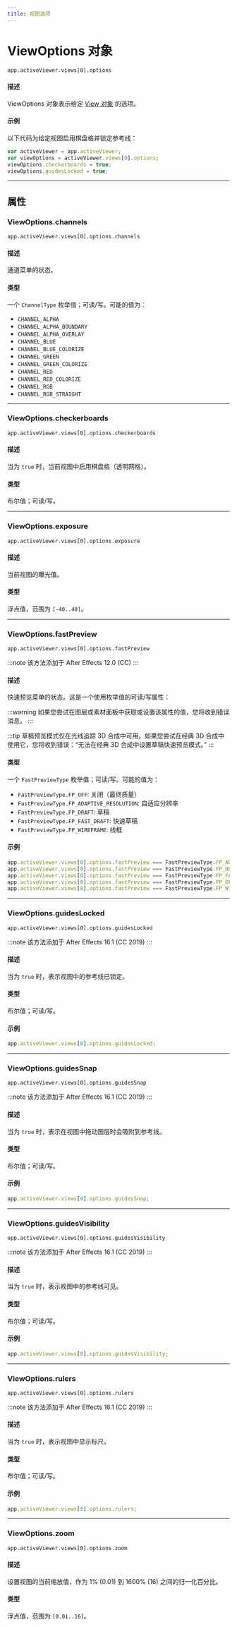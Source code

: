```yaml
---
title: 视图选项
---
```

# ViewOptions 对象

`app.activeViewer.views[0].options`

#### 描述

ViewOptions 对象表示给定 [View 对象](../view) 的选项。

#### 示例

以下代码为给定视图启用棋盘格并锁定参考线：

```javascript
var activeViewer = app.activeViewer;
var viewOptions = activeViewer.views[0].options;
viewOptions.checkerboards = true;
viewOptions.guidesLocked = true;
```

---

## 属性

### ViewOptions.channels

`app.activeViewer.views[0].options.channels`

#### 描述

通道菜单的状态。

#### 类型

一个 `ChannelType` 枚举值；可读/写。可能的值为：

- `CHANNEL_ALPHA`
- `CHANNEL_ALPHA_BOUNDARY`
- `CHANNEL_ALPHA_OVERLAY`
- `CHANNEL_BLUE`
- `CHANNEL_BLUE_COLORIZE`
- `CHANNEL_GREEN`
- `CHANNEL_GREEN_COLORIZE`
- `CHANNEL_RED`
- `CHANNEL_RED_COLORIZE`
- `CHANNEL_RGB`
- `CHANNEL_RGB_STRAIGHT`

---

### ViewOptions.checkerboards

`app.activeViewer.views[0].options.checkerboards`

#### 描述

当为 `true` 时，当前视图中启用棋盘格（透明网格）。

#### 类型

布尔值；可读/写。

---

### ViewOptions.exposure

`app.activeViewer.views[0].options.exposure`

#### 描述

当前视图的曝光值。

#### 类型

浮点值，范围为 `[-40..40]`。

---

### ViewOptions.fastPreview

`app.activeViewer.views[0].options.fastPreview`

:::note
该方法添加于 After Effects 12.0 (CC)
:::

#### 描述

快速预览菜单的状态。这是一个使用枚举值的可读/写属性：

:::warning
如果您尝试在图层或素材面板中获取或设置该属性的值，您将收到错误消息。
:::

:::tip
草稿预览模式仅在光线追踪 3D 合成中可用。如果您尝试在经典 3D 合成中使用它，您将收到错误：“无法在经典 3D 合成中设置草稿快速预览模式。”
:::

#### 类型

一个 `FastPreviewType` 枚举值；可读/写。可能的值为：

- `FastPreviewType.FP_OFF`: 关闭（最终质量）
- `FastPreviewType.FP_ADAPTIVE_RESOLUTION`: 自适应分辨率
- `FastPreviewType.FP_DRAFT`: 草稿
- `FastPreviewType.FP_FAST_DRAFT`: 快速草稿
- `FastPreviewType.FP_WIREFRAME`: 线框

#### 示例

```javascript
app.activeViewer.views[0].options.fastPreview === FastPreviewType.FP_ADAPTIVE_RESOLUTION;
app.activeViewer.views[0].options.fastPreview === FastPreviewType.FP_DRAFT;
app.activeViewer.views[0].options.fastPreview === FastPreviewType.FP_FAST_DRAFT;
app.activeViewer.views[0].options.fastPreview === FastPreviewType.FP_OFF;
app.activeViewer.views[0].options.fastPreview === FastPreviewType.FP_WIREFRAME;
```

---

### ViewOptions.guidesLocked

`app.activeViewer.views[0].options.guidesLocked`

:::note
该方法添加于 After Effects 16.1 (CC 2019)
:::

#### 描述

当为 `true` 时，表示视图中的参考线已锁定。

#### 类型

布尔值；可读/写。

#### 示例

```javascript
app.activeViewer.views[0].options.guidesLocked;
```

---

### ViewOptions.guidesSnap

`app.activeViewer.views[0].options.guidesSnap`

:::note
该方法添加于 After Effects 16.1 (CC 2019)
:::

#### 描述

当为 `true` 时，表示在视图中拖动图层时会吸附到参考线。

#### 类型

布尔值；可读/写。

#### 示例

```javascript
app.activeViewer.views[0].options.guidesSnap;
```

---

### ViewOptions.guidesVisibility

`app.activeViewer.views[0].options.guidesVisibility`

:::note
该方法添加于 After Effects 16.1 (CC 2019)
:::

#### 描述

当为 `true` 时，表示视图中的参考线可见。

#### 类型

布尔值；可读/写。

#### 示例

```javascript
app.activeViewer.views[0].options.guidesVisibility;
```

---

### ViewOptions.rulers

`app.activeViewer.views[0].options.rulers`

:::note
该方法添加于 After Effects 16.1 (CC 2019)
:::

#### 描述

当为 `true` 时，表示视图中显示标尺。

#### 类型

布尔值；可读/写。

#### 示例

```javascript
app.activeViewer.views[0].options.rulers;
```

---

### ViewOptions.zoom

`app.activeViewer.views[0].options.zoom`

#### 描述

设置视图的当前缩放值，作为 1% (0.01) 到 1600% (16) 之间的归一化百分比。

#### 类型

浮点值，范围为 `[0.01..16]`。
